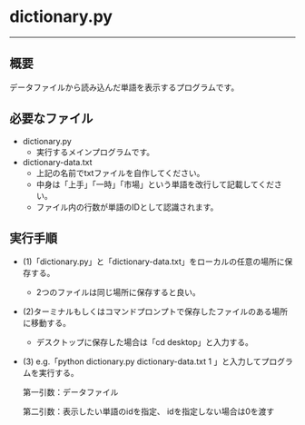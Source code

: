 # dictionary.py

---

## 概要

データファイルから読み込んだ単語を表示するプログラムです。

## 必要なファイル

- dictionary.py
    - 実行するメインプログラムです。
- dictionary-data.txt
    - 上記の名前でtxtファイルを自作してください。
    - 中身は「上手」「一時」「市場」という単語を改行して記載してください。
    - ファイル内の行数が単語のIDとして認識されます。

## 実行手順

- (1)「dictionary.py」と「dictionary-data.txt」をローカルの任意の場所に保存する。

    - 2つのファイルは同じ場所に保存すると良い。

- (2)ターミナルもしくはコマンドプロンプトで保存したファイルのある場所に移動する。

    - デスクトップに保存した場合は「cd desktop」と入力する。

- (3)
     e.g.「python dictionary.py dictionary-data.txt 1 」と入力してプログラムを実行する。

     第一引数：データファイル

     第二引数：表示したい単語のidを指定、
        idを指定しない場合は0を渡す